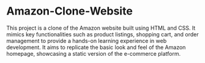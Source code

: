 # Amazon-Clone-Website
This project is a clone of the Amazon website built using HTML and CSS. It mimics key functionalities such as product listings, shopping cart, and order management to provide a hands-on learning experience in web development. It aims to replicate the basic look and feel of the Amazon homepage, showcasing a static version of the e-commerce platform.
